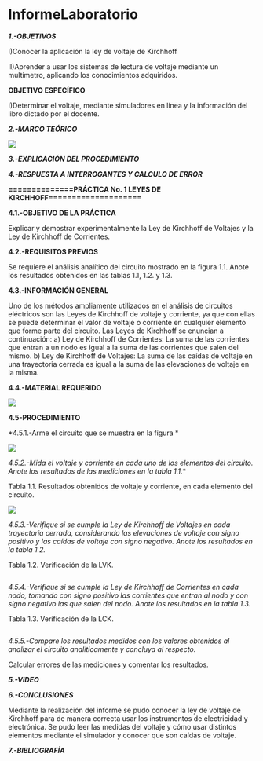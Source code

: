 # InformeLaboratorio

***1.-OBJETIVOS***

I)Conocer la aplicación la ley de voltaje de Kirchhoff 

II)Aprender a usar los sistemas de lectura de voltaje mediante un multímetro, aplicando los conocimientos adquiridos.

**OBJETIVO ESPECÍFICO**

I)Determinar el voltaje, mediante simuladores en línea y la información del libro dictado por el docente.

***2.-MARCO TEÓRICO***

![](https://github.com/smvaca2/InformeLaboratorio/blob/eaa1688060b63fdf2ffff21a7312b1f958c2b087/LDK1.PNG)

***3.-EXPLICACIÓN DEL PROCEDIMIENTO***

***4.-RESPUESTA A INTERROGANTES Y CALCULO DE ERROR***

**==============PRÁCTICA No. 1 LEYES DE KIRCHHOFF====================**

**4.1.-OBJETIVO DE LA PRÁCTICA**

  Explicar y demostrar experimentalmente la Ley de Kirchhoff de Voltajes y la Ley de
Kirchhoff de Corrientes.

**4.2.-REQUISITOS PREVIOS**

Se requiere el análisis analítico del circuito mostrado en la figura 1.1. Anote los resultados
obtenidos en las tablas 1.1, 1.2. y 1.3.

**4.3.-INFORMACIÓN GENERAL**

Uno de los métodos ampliamente utilizados en el análisis de circuitos eléctricos son
las Leyes de Kirchhoff de voltaje y corriente, ya que con ellas se puede determinar el
valor de voltaje o corriente en cualquier elemento que forme parte del circuito. Las Leyes
de Kirchhoff se enuncian a continuación:
a) Ley de Kirchhoff de Corrientes: La suma de las corrientes que entran a un
nodo es igual a la suma de las corrientes que salen del mismo.
b) Ley de Kirchhoff de Voltajes: La suma de las caídas de voltaje en una
trayectoria cerrada es igual a la suma de las elevaciones de voltaje en la
misma.

**4.4.-MATERIAL REQUERIDO**

![](https://github.com/smvaca2/InformeLaboratorio/blob/23833b1b462a014f4aff291caff324bb6c6f4637/4.4.PNG)

**4.5-PROCEDIMIENTO**

*4.5.1.-Arme el circuito que se muestra en la figura *

![](https://github.com/smvaca2/InformeLaboratorio/blob/23833b1b462a014f4aff291caff324bb6c6f4637/4.5.1.PNG)

*4.5.2.-Mida el voltaje y corriente en cada uno de los elementos del circuito. Anote los
resultados de las mediciones en la tabla 1.1.**

Tabla 1.1. Resultados obtenidos de voltaje y corriente, en cada elemento del circuito.

![](https://github.com/smvaca2/InformeLaboratorio/blob/6c20dcbfb156a461ecfecd866e512ffc1aeae75c/WhatsApp%20Image%202022-05-18%20at%208.08.06%20PM.jpeg)

*4.5.3.-Verifique si se cumple la Ley de Kirchhoff de Voltajes en cada trayectoria cerrada,
considerando las elevaciones de voltaje con signo positivo y las caídas de voltaje con
signo negativo. Anote los resultados en la tabla 1.2.*

Tabla 1.2. Verificación de la LVK.

![]()

*4.5.4.-Verifique si se cumple la Ley de Kirchhoff de Corrientes en cada nodo, tomando
con signo positivo las corrientes que entran al nodo y con signo negativo las que salen
del nodo. Anote los resultados en la tabla 1.3.*


Tabla 1.3. Verificación de la LCK.

![]()

*4.5.5.-Compare los resultados medidos con los valores obtenidos al analizar el circuito
analíticamente y concluya al respecto.*

Calcular errores de las mediciones y comentar los resultados.

***5.-VIDEO***

***6.-CONCLUSIONES***

Mediante la realización del informe se pudo conocer la ley de voltaje de Kirchhoff para de manera correcta usar los instrumentos de electricidad y electrónica. 
Se pudo leer las medidas del voltaje y cómo usar distintos elementos mediante el simulador y conocer que son caídas de voltaje.

***7.-BIBLIOGRAFÍA***

